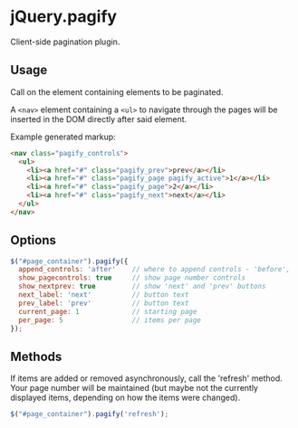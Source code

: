 # jQuery.pagify

Client-side pagination plugin.

## Usage

Call on the element containing elements to be paginated.

A `<nav>` element containing a `<ul>` to navigate through the pages will be inserted in the DOM directly after said element.

Example generated markup:

```html
<nav class="pagify_controls">
  <ul>
    <li><a href="#" class="pagify_prev">prev</a></li>
    <li><a href="#" class="pagify_page pagify_active">1</a></li>
    <li><a href="#" class="pagify_page">2</a></li>
    <li><a href="#" class="pagify_next">next</a></li>
  </ul>
</nav>
````

## Options

```javascript
$("#page_container").pagify({
  append_controls: 'after'    // where to append controls - 'before', 'after' or 'both'
  show_pagecontrols: true     // show page number controls
  show_nextprev: true         // show 'next' and 'prev' buttons
  next_label: 'next'          // button text
  prev_label: 'prev'          // button text
  current_page: 1             // starting page
  per_page: 5                 // items per page
});
```

## Methods

If items are added or removed asynchronously, call the 'refresh' method. Your page number will be maintained (but maybe not the currently displayed items, depending on how the items were changed).

```javascript
$("#page_container").pagify('refresh');
```